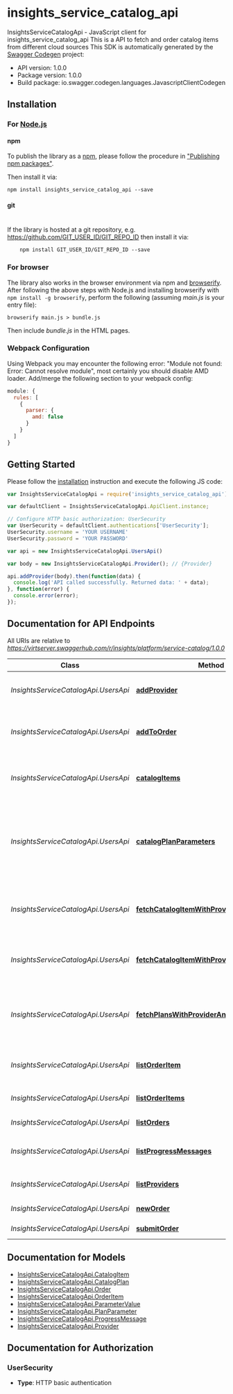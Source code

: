 # insights_service_catalog_api

InsightsServiceCatalogApi - JavaScript client for insights_service_catalog_api
This is a API to fetch and order catalog items from different cloud sources
This SDK is automatically generated by the [Swagger Codegen](https://github.com/swagger-api/swagger-codegen) project:

- API version: 1.0.0
- Package version: 1.0.0
- Build package: io.swagger.codegen.languages.JavascriptClientCodegen

## Installation

### For [Node.js](https://nodejs.org/)

#### npm

To publish the library as a [npm](https://www.npmjs.com/),
please follow the procedure in ["Publishing npm packages"](https://docs.npmjs.com/getting-started/publishing-npm-packages).

Then install it via:

```shell
npm install insights_service_catalog_api --save
```

#### git
#
If the library is hosted at a git repository, e.g.
https://github.com/GIT_USER_ID/GIT_REPO_ID
then install it via:

```shell
    npm install GIT_USER_ID/GIT_REPO_ID --save
```

### For browser

The library also works in the browser environment via npm and [browserify](http://browserify.org/). After following
the above steps with Node.js and installing browserify with `npm install -g browserify`,
perform the following (assuming *main.js* is your entry file):

```shell
browserify main.js > bundle.js
```

Then include *bundle.js* in the HTML pages.

### Webpack Configuration

Using Webpack you may encounter the following error: "Module not found: Error:
Cannot resolve module", most certainly you should disable AMD loader. Add/merge
the following section to your webpack config:

```javascript
module: {
  rules: [
    {
      parser: {
        amd: false
      }
    }
  ]
}
```

## Getting Started

Please follow the [installation](#installation) instruction and execute the following JS code:

```javascript
var InsightsServiceCatalogApi = require('insights_service_catalog_api');

var defaultClient = InsightsServiceCatalogApi.ApiClient.instance;

// Configure HTTP basic authorization: UserSecurity
var UserSecurity = defaultClient.authentications['UserSecurity'];
UserSecurity.username = 'YOUR USERNAME'
UserSecurity.password = 'YOUR PASSWORD'

var api = new InsightsServiceCatalogApi.UsersApi()

var body = new InsightsServiceCatalogApi.Provider(); // {Provider} 

api.addProvider(body).then(function(data) {
  console.log('API called successfully. Returned data: ' + data);
}, function(error) {
  console.error(error);
});


```

## Documentation for API Endpoints

All URIs are relative to *https://virtserver.swaggerhub.com/r/insights/platform/service-catalog/1.0.0*

Class | Method | HTTP request | Description
------------ | ------------- | ------------- | -------------
*InsightsServiceCatalogApi.UsersApi* | [**addProvider**](docs/UsersApi.md#addProvider) | **POST** /providers | Temporary API to add a new provider
*InsightsServiceCatalogApi.UsersApi* | [**addToOrder**](docs/UsersApi.md#addToOrder) | **POST** /orders/{order_id}/items | Add a Catalog to the Order in Pending State
*InsightsServiceCatalogApi.UsersApi* | [**catalogItems**](docs/UsersApi.md#catalogItems) | **GET** /catalog_items | fetches catalog items from all providers
*InsightsServiceCatalogApi.UsersApi* | [**catalogPlanParameters**](docs/UsersApi.md#catalogPlanParameters) | **GET** /providers/{provider_id}/catalog_items/{catalog_id}/plans/{plan_id}/parameters | Fetches catalog parameters, it needs the provider id, the catalog_id and the plan_id
*InsightsServiceCatalogApi.UsersApi* | [**fetchCatalogItemWithProvider**](docs/UsersApi.md#fetchCatalogItemWithProvider) | **GET** /providers/{provider_id}/catalog_items | Fetch all or a specific catalog item from a specific provider
*InsightsServiceCatalogApi.UsersApi* | [**fetchCatalogItemWithProviderAndCatalogID**](docs/UsersApi.md#fetchCatalogItemWithProviderAndCatalogID) | **GET** /providers/{provider_id}/catalog_items/{catalog_id} | Fetches a specific catalog item for a provider
*InsightsServiceCatalogApi.UsersApi* | [**fetchPlansWithProviderAndCatalogID**](docs/UsersApi.md#fetchPlansWithProviderAndCatalogID) | **GET** /providers/{provider_id}/catalog_items/{catalog_id}/plans | Fetches all the plans for a specific catalog item for a provider
*InsightsServiceCatalogApi.UsersApi* | [**listOrderItem**](docs/UsersApi.md#listOrderItem) | **GET** /orders/{order_id}/items/{order_item_id} | Get an individual item from a given order
*InsightsServiceCatalogApi.UsersApi* | [**listOrderItems**](docs/UsersApi.md#listOrderItems) | **GET** /orders/{order_id}/items | Get a list of items in a given order
*InsightsServiceCatalogApi.UsersApi* | [**listOrders**](docs/UsersApi.md#listOrders) | **GET** /orders | Get a list of orders
*InsightsServiceCatalogApi.UsersApi* | [**listProgressMessages**](docs/UsersApi.md#listProgressMessages) | **GET** /order_items/{order_item_id}/progress_messages | Get a list of progress messages in an item
*InsightsServiceCatalogApi.UsersApi* | [**listProviders**](docs/UsersApi.md#listProviders) | **GET** /providers | Temporary API to list provider
*InsightsServiceCatalogApi.UsersApi* | [**newOrder**](docs/UsersApi.md#newOrder) | **POST** /orders | Create a new order
*InsightsServiceCatalogApi.UsersApi* | [**submitOrder**](docs/UsersApi.md#submitOrder) | **POST** /orders/{order_id} | Submit the given order


## Documentation for Models

 - [InsightsServiceCatalogApi.CatalogItem](docs/CatalogItem.md)
 - [InsightsServiceCatalogApi.CatalogPlan](docs/CatalogPlan.md)
 - [InsightsServiceCatalogApi.Order](docs/Order.md)
 - [InsightsServiceCatalogApi.OrderItem](docs/OrderItem.md)
 - [InsightsServiceCatalogApi.ParameterValue](docs/ParameterValue.md)
 - [InsightsServiceCatalogApi.PlanParameter](docs/PlanParameter.md)
 - [InsightsServiceCatalogApi.ProgressMessage](docs/ProgressMessage.md)
 - [InsightsServiceCatalogApi.Provider](docs/Provider.md)


## Documentation for Authorization


### UserSecurity

- **Type**: HTTP basic authentication

